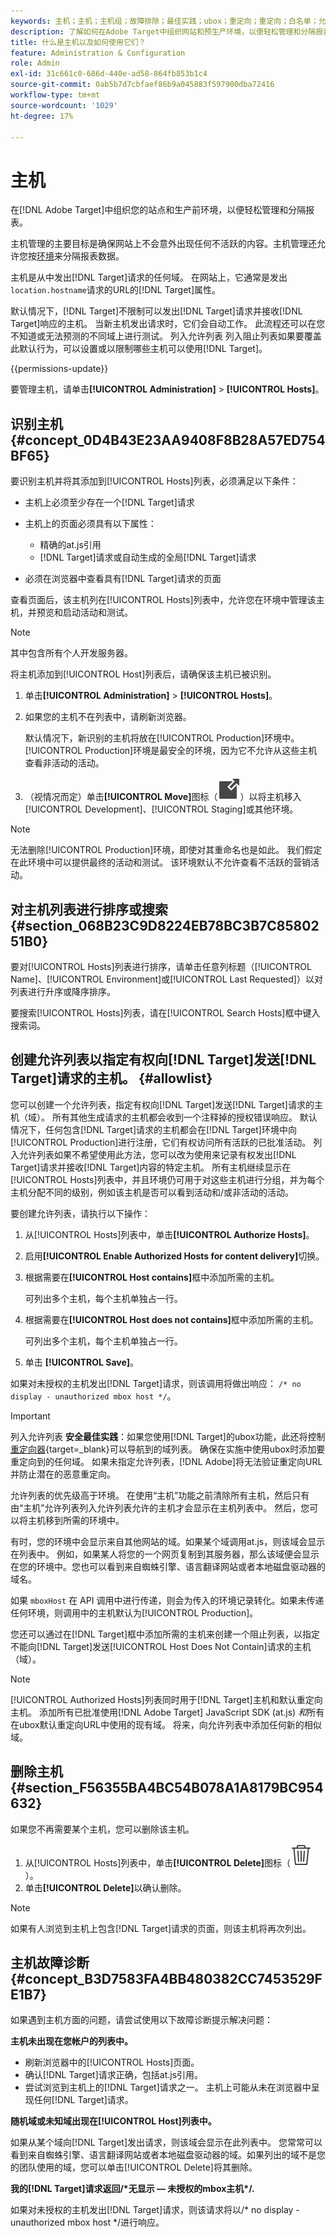 ```yaml
---
keywords: 主机；主机；主机组；故障排除；最佳实践；ubox；重定向；重定向；白名单；允许列表；黑名单；阻止列表
description: 了解如何在Adobe Target中组织网站和预生产环境，以便轻松管理和分隔报表。
title: 什么是主机以及如何使用它们？
feature: Administration & Configuration
role: Admin
exl-id: 31c661c0-686d-440e-ad58-864fb853b1c4
source-git-commit: 0ab5b7d7cbfaef86b9a045883f597900dba72416
workflow-type: tm+mt
source-wordcount: '1029'
ht-degree: 17%

---
```


# 主机

在[!DNL Adobe Target]中组织您的站点和生产前环境，以便轻松管理和分隔报表。

主机管理的主要目标是确保网站上不会意外出现任何不活跃的内容。主机管理还允许您按[环境](/help/main/administrating-target/environments.md)来分隔报表数据。

主机是从中发出[!DNL Target]请求的任何域。 在网站上，它通常是发出`location.hostname`请求的URL的[!DNL Target]属性。

默认情况下，[!DNL Target]不限制可以发出[!DNL Target]请求并接收[!DNL Target]响应的主机。 当新主机发出请求时，它们会自动工作。 此流程还可以在您不知道或无法预测的不同域上进行测试。 列入允许列表 列入阻止列表如果要覆盖此默认行为，可以设置或以限制哪些主机可以使用[!DNL Target]。

{{permissions-update}}

要管理主机，请单击&#x200B;**[!UICONTROL Administration]** > **[!UICONTROL Hosts]**。

## 识别主机 {#concept_0D4B43E23AA9408F8B28A57ED754BF65}

要识别主机并将其添加到[!UICONTROL Hosts]列表，必须满足以下条件：

* 主机上必须至少存在一个[!DNL Target]请求
* 主机上的页面必须具有以下属性：

   * 精确的at.js引用
   * [!DNL Target]请求或自动生成的全局[!DNL Target]请求

* 必须在浏览器中查看具有[!DNL Target]请求的页面

查看页面后，该主机列在[!UICONTROL Hosts]列表中，允许您在环境中管理该主机，并预览和启动活动和测试。

>[!NOTE]
>
>其中包含所有个人开发服务器。

将主机添加到[!UICONTROL Host]列表后，请确保该主机已被识别。

1. 单击&#x200B;**[!UICONTROL Administration]** > **[!UICONTROL Hosts]**。
1. 如果您的主机不在列表中，请刷新浏览器。

   默认情况下，新识别的主机将放在[!UICONTROL Production]环境中。 [!UICONTROL Production]环境是最安全的环境，因为它不允许从这些主机查看非活动的活动。

1. （视情况而定）单击&#x200B;**[!UICONTROL Move]**&#x200B;图标（![移动图标](/help/main/assets/icons/MoveTo.svg)）以将主机移入[!UICONTROL Development]、[!UICONTROL Staging]或其他环境。

>[!NOTE]
>
>无法删除[!UICONTROL Production]环境，即使对其重命名也是如此。 我们假定在此环境中可以提供最终的活动和测试。 该环境默认不允许查看不活跃的营销活动。

## 对主机列表进行排序或搜索 {#section_068B23C9D8224EB78BC3B7C8580251B0}

要对[!UICONTROL Hosts]列表进行排序，请单击任意列标题（[!UICONTROL Name]、[!UICONTROL Environment]或[!UICONTROL Last Requested]）以对列表进行升序或降序排序。

要搜索[!UICONTROL Hosts]列表，请在[!UICONTROL Search Hosts]框中键入搜索词。

## 创建允许列表以指定有权向[!DNL Target]发送[!DNL Target]请求的主机。 {#allowlist}

您可以创建一个允许列表，指定有权向[!DNL Target]发送[!DNL Target]请求的主机（域）。 所有其他生成请求的主机都会收到一个注释掉的授权错误响应。 默认情况下，任何包含[!DNL Target]请求的主机都会在[!DNL Target]环境中向[!UICONTROL Production]进行注册，它们有权访问所有活跃的已批准活动。 列入允许列表如果不希望使用此方法，您可以改为使用来记录有权发出[!DNL Target]请求并接收[!DNL Target]内容的特定主机。 所有主机继续显示在[!UICONTROL Hosts]列表中，并且环境仍可用于对这些主机进行分组，并为每个主机分配不同的级别，例如该主机是否可以看到活动和/或非活动的活动。

要创建允许列表，请执行以下操作：

1. 从[!UICONTROL Hosts]列表中，单击&#x200B;**[!UICONTROL Authorize Hosts]**。
1. 启用&#x200B;**[!UICONTROL Enable Authorized Hosts for content delivery]**&#x200B;切换。
1. 根据需要在&#x200B;**[!UICONTROL Host contains]**&#x200B;框中添加所需的主机。

   可列出多个主机，每个主机单独占一行。

1. 根据需要在&#x200B;**[!UICONTROL Host does not contains]**&#x200B;框中添加所需的主机。

   可列出多个主机，每个主机单独占一行。

1. 单击 **[!UICONTROL Save]**。

如果对未授权的主机发出[!DNL Target]请求，则该调用将做出响应： `/* no display - unauthorized mbox host */`。

>[!IMPORTANT]
>
>列入允许列表 **安全最佳实践**：如果您使用[!DNL Target]的ubox功能，此还将控制[重定向器](https://experienceleague.adobe.com/docs/target-dev/developer/implement-email/working-with-redirectors.html?lang=zh-Hans){target=_blank}可以导航到的域列表。 确保在实施中使用ubox时添加要重定向到的任何域。 如果未指定允许列表，[!DNL Adobe]将无法验证重定向URL并防止潜在的恶意重定向。
>
>允许列表的优先级高于环境。 在使用“主机”功能之前清除所有主机，然后只有由“主机”允许列表列入允许列表允许的主机才会显示在主机列表中。 然后，您可以将主机移到所需的环境中。

有时，您的环境中会显示来自其他网站的域。如果某个域调用at.js，则该域会显示在列表中。 例如，如果某人将您的一个网页复制到其服务器，那么该域便会显示在您的环境中。您也可以看到来自蜘蛛引擎、语言翻译网站或者本地磁盘驱动器的域名。

如果 `mboxHost` 在 API 调用中进行传递，则会为传入的环境记录转化。如果未传递任何环境，则调用中的主机默认为[!UICONTROL Production]。

您还可以通过在[!DNL Target]框中添加所需的主机来创建一个阻止列表，以指定不能向[!DNL Target]发送[!UICONTROL Host Does Not Contain]请求的主机（域）。

>[!NOTE]
>
>[!UICONTROL Authorized Hosts]列表同时用于[!DNL Target]主机和默认重定向主机。 添加所有已批准使用[!DNL Adobe Target] JavaScript SDK (at.js) *和*&#x200B;所有在ubox默认重定向URL中使用的现有域。 将来，向允许列表中添加任何新的相似域。

## 删除主机 {#section_F56355BA4BC54B078A1A8179BC954632}

如果您不再需要某个主机，您可以删除该主机。

1. 从[!UICONTROL Hosts]列表中，单击&#x200B;**[!UICONTROL Delete]**&#x200B;图标（![删除图标](/help/main/assets/icons/DeleteOutline.svg) ）。
1. 单击&#x200B;**[!UICONTROL Delete]**&#x200B;以确认删除。

>[!NOTE]
>
>如果有人浏览到主机上包含[!DNL Target]请求的页面，则该主机将再次列出。

## 主机故障诊断 {#concept_B3D7583FA4BB480382CC7453529FE1B7}

如果遇到主机方面的问题，请尝试使用以下故障诊断提示解决问题：

**主机未出现在您帐户的列表中。**

* 刷新浏览器中的[!UICONTROL Hosts]页面。
* 确认[!DNL Target]请求正确，包括at.js引用。
* 尝试浏览到主机上的[!DNL Target]请求之一。 主机上可能从未在浏览器中呈现任何[!DNL Target]请求。

**随机域或未知域出现在[!UICONTROL Host]列表中。**

如果从某个域向[!DNL Target]发出请求，则该域会显示在此列表中。 您常常可以看到来自蜘蛛引擎、语言翻译网站或者本地磁盘驱动器的域。如果列出的域不是您的团队使用的域，您可以单击[!UICONTROL Delete]将其删除。

**我的[!DNL Target]请求返回/&#42;无显示 — 未授权的mbox主机&#42;/.**

如果对未授权的主机发出[!DNL Target]请求，则该请求将以/&#42; no display - unauthorized mbox host &#42;/进行响应。
